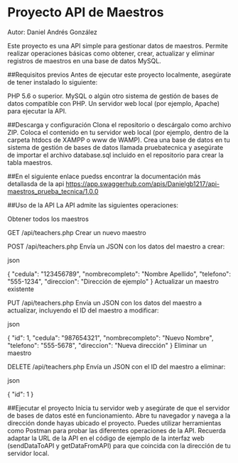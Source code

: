 
# Proyecto API de Maestros
Autor: Daniel Andrés González

Este proyecto es una API simple para gestionar datos de maestros. Permite realizar operaciones básicas como obtener, crear, actualizar y eliminar registros de maestros en una base de datos MySQL.

##Requisitos previos
Antes de ejecutar este proyecto localmente, asegúrate de tener instalado lo siguiente:

PHP 5.6 o superior.
MySQL o algún otro sistema de gestión de bases de datos compatible con PHP.
Un servidor web local (por ejemplo, Apache) para ejecutar la API.

##Descarga y configuración
Clona el repositorio o descárgalo como archivo ZIP.
Coloca el contenido en tu servidor web local (por ejemplo, dentro de la carpeta htdocs de XAMPP o www de WAMP).
Crea una base de datos en tu sistema de gestión de bases de datos llamada pruebatecnica y asegúrate de importar el archivo database.sql incluido en el repositorio para crear la tabla maestros.

##En el siguiente enlace puedss encontrar la documentación más detallasda de la api
https://app.swaggerhub.com/apis/Danielgb1217/api-maestros_prueba_tecnica/1.0.0

##Uso de la API
La API admite las siguientes operaciones:

Obtener todos los maestros

GET /api/teachers.php
Crear un nuevo maestro

POST /api/teachers.php
Envía un JSON con los datos del maestro a crear:

json

{
  "cedula": "123456789",
  "nombrecompleto": "Nombre Apellido",
  "telefono": "555-1234",
  "direccion": "Dirección de ejemplo"
}
Actualizar un maestro existente

PUT /api/teachers.php
Envía un JSON con los datos del maestro a actualizar, incluyendo el ID del maestro a modificar:

json

{
  "id": 1,
  "cedula": "987654321",
  "nombrecompleto": "Nuevo Nombre",
  "telefono": "555-5678",
  "direccion": "Nueva dirección"
}
Eliminar un maestro

DELETE /api/teachers.php
Envía un JSON con el ID del maestro a eliminar:

json

{
  "id": 1
}

##Ejecutar el proyecto
Inicia tu servidor web y asegúrate de que el servidor de bases de datos esté en funcionamiento.
Abre tu navegador y navega a la dirección donde hayas ubicado el proyecto.
Puedes utilizar herramientas como Postman para probar las diferentes operaciones de la API.
Recuerda adaptar la URL de la API en el código de ejemplo de la interfaz web (sendDataToAPI y getDataFromAPI) para que coincida con la dirección de tu servidor local.
